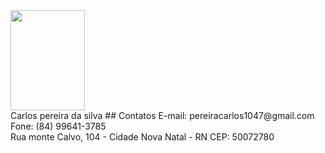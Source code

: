 
<div align="left" >
  <img src="https://user-images.githubusercontent.com/79268743/170640529-d4cd330d-40e1-4633-8251-e71741022fe0.jpg"height="160" width="119"/>
</div>
Carlos pereira da silva
## Contatos
E-mail:&nbsp;pereiracarlos1047@gmail.com <br>
Fone:&nbsp;(84) 99641-3785<br>
Rua monte Calvo, 104  - Cidade Nova
Natal - RN CEP: 50072780

